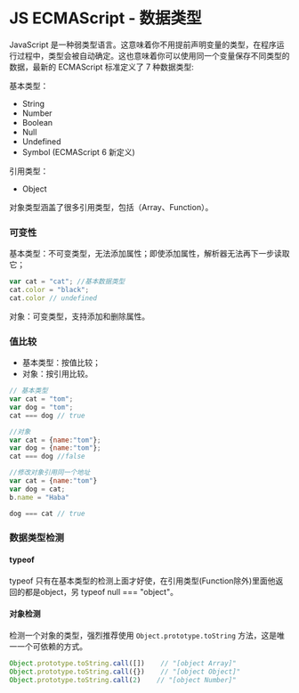 # JS ECMAScript - 数据类型
JavaScript 是一种弱类型语言。这意味着你不用提前声明变量的类型，在程序运行过程中，类型会被自动确定。这也意味着你可以使用同一个变量保存不同类型的数据，最新的 ECMAScript 标准定义了 7 种数据类型:

基本类型：

* String
* Number
* Boolean
* Null
* Undefined
* Symbol (ECMAScript 6 新定义)

引用类型：

* Object

对象类型涵盖了很多引用类型，包括（Array、Function）。

### 可变性
基本类型：不可变类型，无法添加属性；即使添加属性，解析器无法再下一步读取它；

``` js
var cat = "cat"; //基本数据类型
cat.color = "black";
cat.color // undefined
```

对象：可变类型，支持添加和删除属性。

### 值比较
* 基本类型：按值比较；
* 对象：按引用比较。

``` js
// 基本类型
var cat = "tom";
var dog = "tom";
cat === dog // true

//对象
var cat = {name:"tom"};
var dog = {name:"tom"};
cat === dog //false

//修改对象引用同一个地址
var cat = {name:"tom"}
var dog = cat;
b.name = "Haba"

dog === cat // true
```

### 数据类型检测
#### typeof
typeof 只有在基本类型的检测上面才好使，在引用类型(Function除外)里面他返回的都是object，另 typeof null === "object"。

#### 对象检测
检测一个对象的类型，强烈推荐使用 `Object.prototype.toString` 方法，这是唯一一个可依赖的方式。

``` js
Object.prototype.toString.call([])    // "[object Array]"
Object.prototype.toString.call({})    // "[object Object]"
Object.prototype.toString.call(2)    // "[object Number]"
```